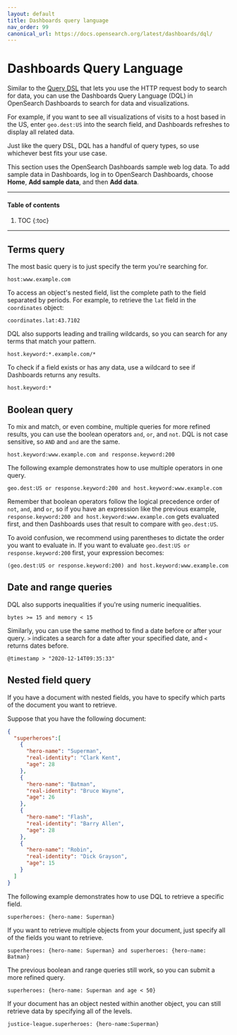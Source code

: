 ```yaml
---
layout: default
title: Dashboards query language
nav_order: 99
canonical_url: https://docs.opensearch.org/latest/dashboards/dql/
---
```


# Dashboards Query Language

Similar to the [Query DSL]({{site.url}}{{site.baseurl}}/opensearch/query-dsl/index) that lets you use the HTTP request body to search for data, you can use the Dashboards Query Language (DQL) in OpenSearch Dashboards to search for data and visualizations.

For example, if you want to see all visualizations of visits to a host based in the US, enter `geo.dest:US` into the search field, and Dashboards refreshes to display all related data.

Just like the query DSL, DQL has a handful of query types, so use whichever best fits your use case.

This section uses the OpenSearch Dashboards sample web log data. To add sample data in Dashboards, log in to OpenSearch Dashboards, choose **Home**, **Add sample data**, and then **Add data**.

---

#### Table of contents
1. TOC
{:toc}

---

## Terms query

The most basic query is to just specify the term you're searching for.

```
host:www.example.com
```

To access an object's nested field, list the complete path to the field separated by periods. For example, to retrieve the `lat` field in the `coordinates` object:

```
coordinates.lat:43.7102
```

DQL also supports leading and trailing wildcards, so you can search for any terms that match your pattern.

```
host.keyword:*.example.com/*
```

To check if a field exists or has any data, use a wildcard to see if Dashboards returns any results.

```
host.keyword:*
```

## Boolean query

To mix and match, or even combine, multiple queries for more refined results, you can use the boolean operators `and`, `or`, and `not`. DQL is not case sensitive, so `AND` and `and` are the same.

```
host.keyword:www.example.com and response.keyword:200
```

The following example demonstrates how to use multiple operators in one query.

```
geo.dest:US or response.keyword:200 and host.keyword:www.example.com
```

Remember that boolean operators follow the logical precedence order of `not`, `and`, and `or`, so if you have an expression like the previous example, `response.keyword:200 and host.keyword:www.example.com` gets evaluated first, and then Dashboards uses that result to compare with `geo.dest:US`.

To avoid confusion, we recommend using parentheses to dictate the order you want to evaluate in. If you want to evaluate `geo.dest:US or response.keyword:200` first, your expression becomes:

```
(geo.dest:US or response.keyword:200) and host.keyword:www.example.com
```

## Date and range queries

DQL also supports inequalities if you're using numeric inequalities.

```
bytes >= 15 and memory < 15
```

Similarly, you can use the same method to find a date before or after your query. `>` indicates a search for a date after your specified date, and `<` returns dates before.

```
@timestamp > "2020-12-14T09:35:33"
```

## Nested field query

If you have a document with nested fields, you have to specify which parts of the document you want to retrieve.

Suppose that you have the following document:

```json
{
  "superheroes":[
    {
      "hero-name": "Superman",
      "real-identity": "Clark Kent",
      "age": 28
    },
    {
      "hero-name": "Batman",
      "real-identity": "Bruce Wayne",
      "age": 26
    },
    {
      "hero-name": "Flash",
      "real-identity": "Barry Allen",
      "age": 28
    },
    {
      "hero-name": "Robin",
      "real-identity": "Dick Grayson",
      "age": 15
    }
  ]
}
```

The following example demonstrates how to use DQL to retrieve a specific field.

```
superheroes: {hero-name: Superman}
```

If you want to retrieve multiple objects from your document, just specify all of the fields you want to retrieve.

```
superheroes: {hero-name: Superman} and superheroes: {hero-name: Batman}
```

The previous boolean and range queries still work, so you can submit a more refined query.

```
superheroes: {hero-name: Superman and age < 50}
```

If your document has an object nested within another object, you can still retrieve data by specifying all of the levels.

```
justice-league.superheroes: {hero-name:Superman}
```
